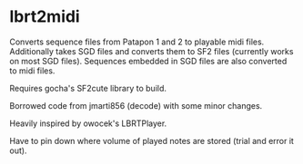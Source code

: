 # lbrt2midi
Converts sequence files from Patapon 1 and 2 to playable midi files.
Additionally takes SGD files and converts them to SF2 files (currently works on most SGD files).
Sequences embedded in SGD files are also converted to midi files.

Requires gocha's SF2cute library to build.

Borrowed code from jmarti856 (decode) with some minor changes.

Heavily inspired by owocek's LBRTPlayer.

Have to pin down where volume of played notes are stored (trial and error it out).
